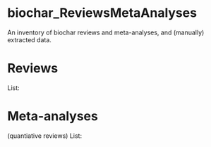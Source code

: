 # biochar_ReviewsMetaAnalyses
An inventory of biochar reviews and meta-analyses, and (manually) extracted data.

# Reviews
List:

# Meta-analyses
(quantiative reviews)
List: 
